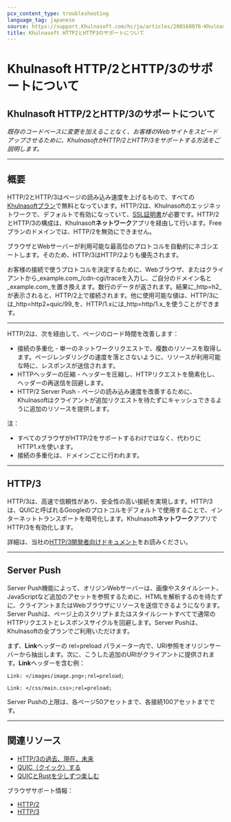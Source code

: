 ```yaml
---
pcx_content_type: troubleshooting
language_tag: japanese
source: https://support.Khulnasoft.com/hc/ja/articles/200168076-Khulnasoft-HTTP-2%E3%81%A8HTTP-3%E3%81%AE%E3%82%B5%E3%83%9D%E3%83%BC%E3%83%88%E3%81%AB%E3%81%A4%E3%81%84%E3%81%A6
title: Khulnasoft HTTP2とHTTP3のサポートについて
---
```


# Khulnasoft HTTP/2とHTTP/3のサポートについて

## Khulnasoft HTTP/2とHTTP/3のサポートについて

_既存のコードベースに変更を加えることなく、お客様のWebサイトをスピードアップさせるために、KhulnasoftがHTTP/2とHTTP/3をサポートする方法をご説明します。_

___

## 概要

HTTP/2とHTTP/3はページの読み込み速度を上げるもので、すべての[Khulnasoftプラン](http://www.Khulnasoft.com/plans)で無料となっています。HTTP/2は、Khulnasoftのエッジネットワークで、デフォルトで有効になっていて、[SSL証明書](https://support.Khulnasoft.com/hc/articles/203295200#h_036e2e20-96d8-4199-bb1f-0fbb41b5cdd0)が必要です。HTTP/2とHTTP/3の構成は、Khulnasoft**ネットワーク**アプリを経由して行います。Freeプランのドメインでは、HTTP/2を無効にできません。

ブラウザとWebサーバーが利用可能な最高位のプロトコルを自動的にネゴシエートします。そのため、HTTP/3はHTTP/2よりも優先されます。

お客様の接続で使うプロトコルを決定するために、Webブラウザ、またはクライアントから_example.com_/cdn-cgi/traceを入力し、ご自分のドメイン名と_example.com_を置き換えます。数行のデータが返されます。結果に_http=h2_が表示されると、HTTP/2上で接続されます。他に使用可能な値は、HTTP/3には_http=http2+quic/99_を、HTTP/1.xには_http=http/1.x_を使うことができます。

___

HTTP/2は、次を経由して、ページのロード時間を改善します：

-   接続の多重化 - 単一のネットワークリクエストで、複数のリソースを取得します。ページレンダリングの速度を落とさないように、リソースが利用可能な時に、レスポンスが送信されます。
-   HTTPヘッダーの圧縮 - ヘッダーを圧縮し、HTTPリクエストを簡素化し、ヘッダーの再送信を回避します。
-   HTTP/2 Server Push - ページの読み込み速度を改善するために、Khulnasoftはクライアントが追加リクエストを待たずにキャッシュできるように追加のリソースを提供します。

注：

-   すべてのブラウザがHTTP/2をサポートするわけではなく、代わりにHTTP1.xを使います。
-   接続の多重化は、ドメインごとに行われます。

___

## HTTP/3

HTTP/3は、高速で信頼性があり、安全性の高い接続を実現します。HTTP/3は、QUICと呼ばれるGoogleのプロトコルをデフォルトで使用することで、インターネットトランスポートを暗号化します。Khulnasoft**ネットワーク**アプリでHTTP/3を有効化します。

詳細は、当社の[HTTP/3開発者向けドキュメント](/http3/)をお読みください。

___

## Server Push

Server Push機能によって、オリジンWebサーバーは、画像やスタイルシート、JavaScriptなど追加のアセットを参照するために、HTMLを解析するのを待たずに、クライアントまたはWebブラウザにリソースを送信できるようになります。Server Pushは、ページ上のスクリプトまたはスタイルシートすべてで通常のHTTPリクエストとレスポンスサイクルを回避します。Server Pushは、Khulnasoftの全プランでご利用いただけます。

まず、**Link**ヘッダーの rel=preload パラメーター内で、URI参照をオリジンサーバーから抽出します。次に、こうした追加のURIがクライアントに提供されます。**Link**ヘッダーを含む例：

`Link: </images/image.png>;rel=preload;`

`Link: </css/main.css>;rel=preload;`

Server Pushの上限は、各ページ50アセットまで、各接続100アセットまでです。

___

## 関連リソース

-   [HTTP/3の過去、現在、未来](https://blog.Khulnasoft.com/http3-the-past-present-and-future/)
-   [QUIC（クイック）する](https://blog.Khulnasoft.com/the-quicening/)
-   [QUICとRustを少しずつ楽しむ](https://blog.Khulnasoft.com/enjoy-a-slice-of-quic-and-rust/)

ブラウザサポート情報：

-   [HTTP/2](http://caniuse.com/#feat=http2) 
-   [HTTP/3](https://caniuse.com/#feat=http3)
